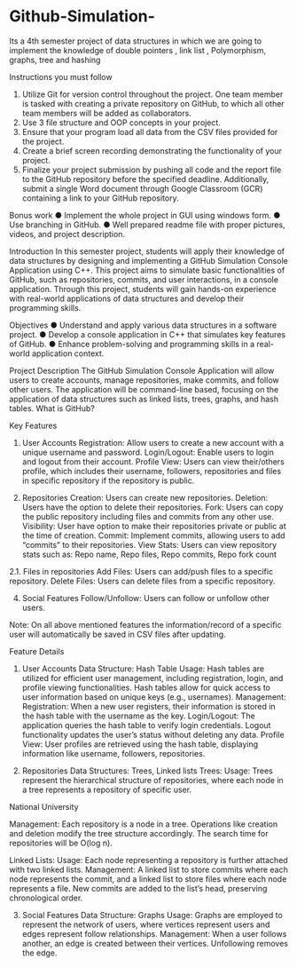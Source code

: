 # Github-Simulation-
Its a 4th semester project of data structures in which we are going to implement the knowledge of double pointers , link list , Polymorphism, graphs, tree and hashing

Instructions you must follow
1. Utilize Git for version control throughout the project. One team member is tasked with creating a
private repository on GitHub, to which all other team members will be added as collaborators.
2. Use 3 file structure and OOP concepts in your project.
3. Ensure that your program load all data from the CSV files provided for the project.
4. Create a brief screen recording demonstrating the functionality of your project.
5. Finalize your project submission by pushing all code and the report file to the GitHub repository
before the specified deadline. Additionally, submit a single Word document through Google
Classroom (GCR) containing a link to your GitHub repository.

Bonus work
● Implement the whole project in GUI using windows form.
● Use branching in GitHub.
● Well prepared readme file with proper pictures, videos, and project description.

Introduction
In this semester project, students will apply their knowledge of data structures by designing and
implementing a GitHub Simulation Console Application using C++. This project aims to simulate basic
functionalities of GitHub, such as repositories, commits, and user interactions, in a console application.
Through this project, students will gain hands-on experience with real-world applications of data structures
and develop their programming skills.

Objectives
● Understand and apply various data structures in a software project.
● Develop a console application in C++ that simulates key features of GitHub.
● Enhance problem-solving and programming skills in a real-world application context.



Project Description
The GitHub Simulation Console Application will allow users to create accounts, manage repositories,
make commits, and follow other users. The application will be command-line based, focusing on the
application of data structures such as linked lists, trees, graphs, and hash tables.
What is GitHub?

Key Features
1. User Accounts
Registration: Allow users to create a new account with a unique username and password.
Login/Logout: Enable users to login and logout from their account.
Profile View: Users can view their/others profile, which includes their username, followers, repositories
and files in specific repository if the repository is public.

2. Repositories
Creation: Users can create new repositories.
Deletion: Users have the option to delete their repositories.
Fork: Users can copy the public repository including files and commits from any other use.
Visibility: User have option to make their repositories private or public at the time of creation.
Commit: Implement commits, allowing users to add “commits” to their repositories.
View Stats: Users can view repository stats such as: Repo name, Repo files, Repo commits, Repo fork
count

2.1. Files in repositories
Add Files: Users can add/push files to a specific repository.
Delete Files: Users can delete files from a specific repository.


4. Social Features
Follow/Unfollow: Users can follow or unfollow other users.

Note: On all above mentioned features the information/record of a specific user will automatically be
saved in CSV files after updating.

Feature Details
1. User Accounts
Data Structure: Hash Table
Usage: Hash tables are utilized for efficient user management, including registration, login, and profile
viewing functionalities. Hash tables allow for quick access to user information based on unique keys (e.g.,
usernames).
Management:
Registration: When a new user registers, their information is stored in the hash table with the username as
the key.
Login/Logout: The application queries the hash table to verify login credentials. Logout functionality
updates the user’s status without deleting any data.
Profile View: User profiles are retrieved using the hash table, displaying information like username,
followers, repositories.

2. Repositories
Data Structures: Trees, Linked lists
Trees:
Usage: Trees represent the hierarchical structure of repositories, where each node in a tree represents a
repository of specific user.

National University


Management: Each repository is a node in a tree. Operations like creation and deletion modify the tree
structure accordingly. The search time for repositories will be O(log n).

Linked Lists:
Usage: Each node representing a repository is further attached with two linked lists.
Management: A linked list to store commits where each node represents the commit, and a linked list to
store files where each node represents a file. New commits are added to the list’s head, preserving
chronological order.

3. Social Features
Data Structure: Graphs
Usage: Graphs are employed to represent the network of users, where vertices represent users and edges
represent follow relationships.
Management: When a user follows another, an edge is created between their vertices. Unfollowing
removes the edge.
